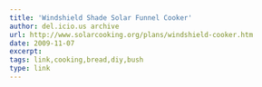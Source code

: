 ```yaml
---
title: 'Windshield Shade Solar Funnel Cooker'
author: del.icio.us archive
url: http://www.solarcooking.org/plans/windshield-cooker.htm
date: 2009-11-07
excerpt: 
tags: link,cooking,bread,diy,bush
type: link
---
```

